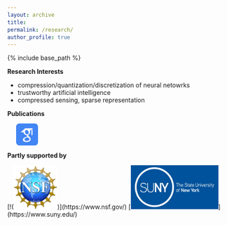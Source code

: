 ```yaml
---
layout: archive
title: 
permalink: /research/
author_profile: true
---
```

{% include base_path %}

**Research Interests**
 - compression/quantization/discretization of neural netowrks
 - trustworthy artificial intelligence
 - compressed sensing, sparse representation

**Publications** 

&nbsp;&nbsp;&nbsp;&nbsp; [<img align="center" src= "/images/Scholar-icon.png" height="50" width = "50">](https://scholar.google.com/citations?user=PY1Cb7MAAAAJ&hl=en)

**Partly supported by** <br />
<p float="left">
[!(<img src="/images/NSF-logo.png" height="100" width = "100">)](https://www.nsf.gov/)
[<img src="/images/SUNY-logo.jpeg" height="100" width = "200">](https://www.suny.edu/)
</p>

 <!---
<img src="/images/IBM-Logo.jpeg" height="100" width = "150"/> 
-->


